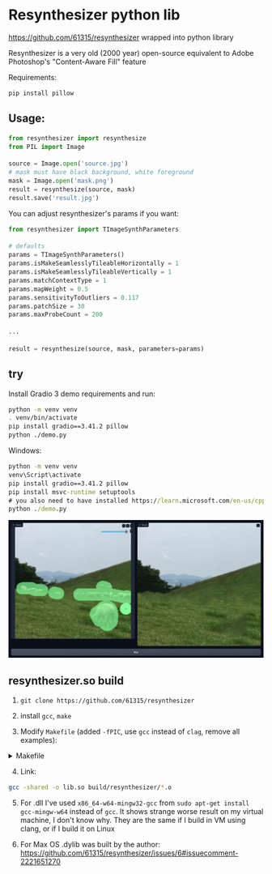 # Resynthesizer python lib

https://github.com/61315/resynthesizer wrapped into python library

Resynthesizer is a very old (2000 year) open-source equivalent to Adobe Photoshop's "Content-Aware Fill" feature

Requirements:

```bash
pip install pillow
```

## Usage:
```python
from resynthesizer import resynthesize
from PIL import Image

source = Image.open('source.jpg')
# mask must have black background, white foreground
mask = Image.open('mask.png')
result = resynthesize(source, mask)
result.save('result.jpg')

```

You can adjust resynthesizer's params if you want:
```python
from resynthesizer import TImageSynthParameters

# defaults
params = TImageSynthParameters()
params.isMakeSeamlesslyTileableHorizontally = 1
params.isMakeSeamlesslyTileableVertically = 1
params.matchContextType = 1
params.mapWeight = 0.5
params.sensitivityToOutliers = 0.117
params.patchSize = 30
params.maxProbeCount = 200

...

result = resynthesize(source, mask, parameters=params)

```

## try

Install Gradio 3 demo requirements and run:
```bash
python -m venv venv
. venv/bin/activate
pip install gradio==3.41.2 pillow
python ./demo.py

```

Windows:
```cmd
python -m venv venv
venv\Script\activate
pip install gradio==3.41.2 pillow
pip install msvc-runtime setuptools
# you also need to have installed https://learn.microsoft.com/en-us/cpp/windows/latest-supported-vc-redist?view=msvc-170#latest-microsoft-visual-c-redistributable-version
python ./demo.py
```


![](/demo.jpg)

## resynthesizer.so build

1. `git clone https://github.com/61315/resynthesizer`

2. install `gcc`, `make`

3. Modify `Makefile` (added `-fPIC`, use `gcc` instead of `clag`, remove all examples):
<details>

<summary>Makefile</summary>

```Makefile
.POSIX:
CC        = gcc -std=c99
CPPFLAGS  = -MMD -MP -DSYNTH_LIB_ALONE -fPIC
CFLAGS    = -Wall -Wextra -pedantic -O3
LDFLAGS   = -lm
LDLIBS    =
# PREFIX = /usr/local

LIB_DIR := lib
BUILD_DIR := build
SRC_DIR := resynthesizer

# Collect resynthesizer sources and headers, then create object files out of the sources.
SRCS := $(shell find $(SRC_DIR) -name '*.c')
OBJS := $(SRCS:%.c=$(BUILD_DIR)/%.o)
DEPS := $(OBJS:.o=.d)

INC_DIRS := $(shell find $(SRC_DIR) -type d)
INC_FLAGS := $(addprefix -I,$(INC_DIRS))

STATIC_LIB := $(LIB_DIR)/libresynthesizer.a

ASSET_DIR := assets
EXAMPLE_DIR := examples
EXAMPLES := $(EXAMPLE_DIR)/hello $(EXAMPLE_DIR)/ppm $(EXAMPLE_DIR)/painter

# -g -Wall -Wextra -Werror -std=c99 -pedantic-errors
# TODO: Try both -Werror and -pedantic-errors after all the chores are done.

all: $(STATIC_LIB) test
	@echo "\033[1;92mDone!\033[0m"

# Build resynthesizer as static library.
$(STATIC_LIB): $(OBJS)
	@echo "\033[1;92mBuilding $@\033[0m"
	mkdir -p $(dir $@)
	ar rvs $@ $^

$(BUILD_DIR)/%.o: %.c
	@echo "\033[1;92mBuilding $@\033[0m"
	mkdir -p $(dir $@)
	$(CC) $(CPPFLAGS) $(CFLAGS) -c $< -o $@

.PHONY: clean test all

clean:
	$(RM) -r $(BUILD_DIR) $(LIB_DIR) $(EXAMPLES)


-include $(DEPS)

```
</details>

4. Link:
```bash
gcc -shared -o lib.so build/resynthesizer/*.o
```

5. For .dll I've used `x86_64-w64-mingw32-gcc` from `sudo apt-get install gcc-mingw-w64` instead of `gcc`. It shows strange worse result on my virtual machine, I don't know why. They are the same if I build in VM using clang, or if I build it on Linux

6. For Max OS .dylib was built by the author: https://github.com/61315/resynthesizer/issues/6#issuecomment-2221651270
